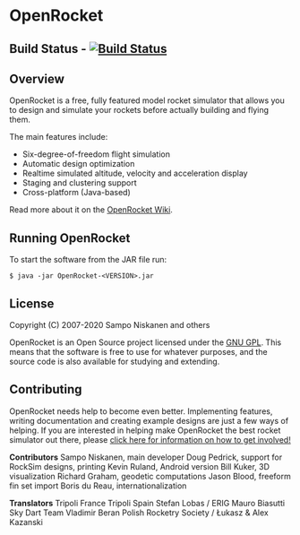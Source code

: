 OpenRocket
==========

Build Status - [ ![Build Status](https://travis-ci.org/openrocket/openrocket.png) ](https://travis-ci.org/openrocket/openrocket)
------------

Overview
--------

OpenRocket is a free, fully featured model rocket simulator that allows you to design and simulate your rockets before actually building and flying them.

The main features include:

* Six-degree-of-freedom flight simulation
* Automatic design optimization
* Realtime simulated altitude, velocity and acceleration display
* Staging and clustering support
* Cross-platform (Java-based)

Read more about it on the [OpenRocket Wiki](http://wiki.openrocket.info).

Running OpenRocket
------------------
To start the software from the JAR file run:
```
$ java -jar OpenRocket-<VERSION>.jar
```

License
-------

Copyright (C) 2007-2020  Sampo Niskanen and others

OpenRocket is an Open Source project licensed under the [GNU GPL](https://www.gnu.org/licenses/gpl-3.0.en.html). This means that the software is free to use for whatever purposes, and the source code is also available for studying and extending.

Contributing
------------

OpenRocket needs help to become even better. Implementing features, writing documentation and creating example designs are just a few ways of helping. If you are interested in helping make OpenRocket the best rocket simulator out there, please [click here for information on how to get involved!](http://openrocket.sourceforge.net/getinvolved.html)

**Contributors**
Sampo Niskanen, main developer
Doug Pedrick, support for RockSim designs, printing
Kevin Ruland, Android version
Bill Kuker, 3D visualization
Richard Graham, geodetic computations
Jason Blood, freeform fin set import
Boris du Reau, internationalization

**Translators**
Tripoli France
Tripoli Spain
Stefan Lobas / ERIG
Mauro Biasutti
Sky Dart Team
Vladimir Beran
Polish Rocketry Society / Łukasz & Alex Kazanski
